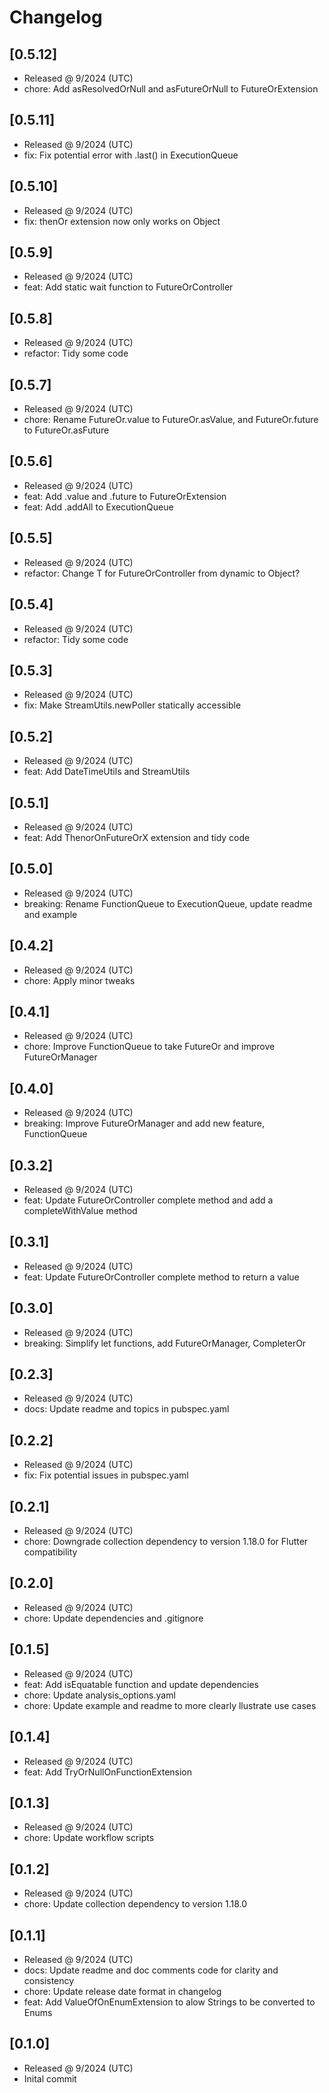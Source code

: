 # Changelog

## [0.5.12]

- Released @ 9/2024 (UTC)
- chore: Add asResolvedOrNull and asFutureOrNull to FutureOrExtension

## [0.5.11]

- Released @ 9/2024 (UTC)
- fix: Fix potential error with .last() in ExecutionQueue

## [0.5.10]

- Released @ 9/2024 (UTC)
- fix: thenOr extension now only works on Object

## [0.5.9]

- Released @ 9/2024 (UTC)
- feat: Add static wait function to FutureOrController

## [0.5.8]

- Released @ 9/2024 (UTC)
- refactor: Tidy some code

## [0.5.7]

- Released @ 9/2024 (UTC)
- chore: Rename FutureOr.value to FutureOr.asValue, and FutureOr.future to FutureOr.asFuture

## [0.5.6]

- Released @ 9/2024 (UTC)
- feat: Add .value and .future to FutureOrExtension
- feat: Add .addAll to ExecutionQueue

## [0.5.5]

- Released @ 9/2024 (UTC)
- refactor: Change T for FutureOrController from dynamic to Object?

## [0.5.4]

- Released @ 9/2024 (UTC)
- refactor: Tidy some code

## [0.5.3]

- Released @ 9/2024 (UTC)
- fix: Make StreamUtils.newPoller statically accessible

## [0.5.2]

- Released @ 9/2024 (UTC)
- feat: Add DateTimeUtils and StreamUtils

## [0.5.1]

- Released @ 9/2024 (UTC)
- feat: Add ThenorOnFutureOrX extension and tidy code

## [0.5.0]

- Released @ 9/2024 (UTC)
- breaking: Rename FunctionQueue to ExecutionQueue, update readme and example

## [0.4.2]

- Released @ 9/2024 (UTC)
- chore: Apply minor tweaks

## [0.4.1]

- Released @ 9/2024 (UTC)
- chore: Improve FunctionQueue to take FutureOr and improve FutureOrManager

## [0.4.0]

- Released @ 9/2024 (UTC)
- breaking: Improve FutureOrManager and add new feature, FunctionQueue

## [0.3.2]

- Released @ 9/2024 (UTC)
- feat: Update FutureOrController complete method and add a completeWithValue method

## [0.3.1]

- Released @ 9/2024 (UTC)
- feat: Update FutureOrController complete method to return a value

## [0.3.0]

- Released @ 9/2024 (UTC)
- breaking: Simplify let functions, add FutureOrManager, CompleterOr

## [0.2.3]

- Released @ 9/2024 (UTC)
- docs: Update readme and topics in pubspec.yaml

## [0.2.2]

- Released @ 9/2024 (UTC)
- fix: Fix potential issues in pubspec.yaml

## [0.2.1]

- Released @ 9/2024 (UTC)
- chore: Downgrade collection dependency to version 1.18.0 for Flutter compatibility

## [0.2.0]

- Released @ 9/2024 (UTC)
- chore: Update dependencies and .gitignore

## [0.1.5]

- Released @ 9/2024 (UTC)
- feat: Add isEquatable function and update dependencies
- chore: Update analysis_options.yaml
- chore: Update example and readme to more clearly llustrate use cases

## [0.1.4]

- Released @ 9/2024 (UTC)
- feat: Add TryOrNullOnFunctionExtension

## [0.1.3]

- Released @ 9/2024 (UTC)
- chore: Update workflow scripts

## [0.1.2]

- Released @ 9/2024 (UTC)
- chore: Update collection dependency to version 1.18.0

## [0.1.1]

- Released @ 9/2024 (UTC)
- docs: Update readme and doc comments code for clarity and consistency
- chore: Update release date format in changelog
- feat: Add ValueOfOnEnumExtension to alow Strings to be converted to Enums

## [0.1.0]

- Released @ 9/2024 (UTC)
- Inital commit
